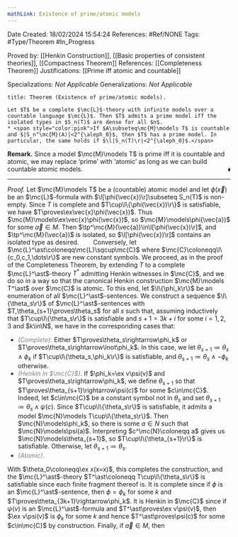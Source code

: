 ```yaml
---
mathLink: Existence of prime/atomic models
---
```


<div class="topSpace"></div>

Date Created: 18/02/2024 15:54:24
References: #Ref/NONE
Tags: #Type/Theorem #In_Progress

Proved by: [[Henkin Construction]], [[Basic properties of consistent theories]], [[Compactness Theorem]]
References: [[Completeness Theorem]]
Justifications: [[Prime iff atomic and countable]]

Specializations: <i>Not Applicable</i>
Generalizations: <i>Not Applicable</i>

``` ad-Theorem
title: Theorem (Existence of prime/atomic models).

Let $T$ be a complete $\mc{L}$-theory with infinite models over a countable language $\mc{L}$. Then $T$ admits a prime model iff the isolated types in $S_n(T)$ are dense for all $n$.
* <span style="color:pink">If $A\subseteq\mc{M}\models T$ is countable and $|S_n^\mc{M}(A)|<2^{\aleph_0}$, then $T$ has a prime model. In particular, the same holds if $\l|S_n(T)\r|<2^{\aleph_0}$.</span>

```

<b>Remark.</b> Since a model $\mc{M}\models T$ is prime iff it is countable and atomic, we may replace ‘prime’ with ‘atomic’ as long as we can build countable atomic models.<span style="float:right;">$\blacklozenge$</span>

---

<i>Proof.</i> Let $\mc{M}\models T$ be a (countable) atomic model and let $\phi(\vec{x})$ be an $\mc{L}$-formula with $\l[\phi(\vec{x})\r]\subseteq S_n(T)$ is non-empty. Since $T$ is complete and $T\cup\l\{\phi(\vec{x})\r\}$ is satisfiable, we have $T\proves\ex\vec{x}\phi(\vec{x})$. Thus $\mc{M}\models\ex\vec{x}\phi(\vec{x})$, so $\mc{M}\models\phi(\vec{a})$ for some $\vec{a}\in M$. Then $\tp^\mc{M}(\vec{a})\in\l[\phi(\vec{x})\r]$, and $\tp^\mc{M}(\vec{a})$ is isolated, so $\l[\phi(\vec{x})\r]$ contains an isolated type as desired.
&emsp;&emsp;Conversely, let $\mc{L}^\ast\coloneqq\mc{L}\sqcup\mc{C}$ where $\mc{C}\coloneqq\l\{c_0,c_1,\dots\r\}$ are new constant symbols. We proceed, as in the proof of the Completeness Theorem, by extending $T$ to a complete $\mc{L}^\ast$-theory $T^\ast$ admitting Henkin witnesses in $\mc{C}$, and we do so in a way so that the canonical Henkin construction $\mc{M}\models T^\ast$ over $\mc{C}$ is atomic. To this end, let $\l\{\phi_k\r\}$ be an enumeration of all $\mc{L}^\ast$-sentences. We construct a sequence $\l\{\theta_s\r\}$ of $\mc{L}^\ast$-sentences with $T,\theta_{s+1}\proves\theta_s$ for all $s$ such that, assuming inductively that $T\cup\l\{\theta_s\r\}$ is satisfiable and $s+1=3k+i$ for some $i=1,2,3$ and $k\in\N$, we have in the corresponding cases that:
* <span style="color:gray"><i>(Complete)</i>.</span> Either $T\proves\theta_s\rightarrow\phi_k$ or $T\proves\theta_s\rightarrow\lnot\phi_k$. In this case, we let $\theta_{s+1}\coloneqq\theta_s\land\phi_k$ if $T\cup\l\{\theta_s,\phi_k\r\}$ is satisfiable, and $\theta_{s+1}\coloneqq\theta_s\land\lnot\phi_k$ otherwise.
* <span style="color:gray"><i>(Henkin in $\mc{C}$)</i>.</span> If $\phi_k=\ex v\psi(v)$ and $T\proves\theta_s\rightarrow\phi_k$, we define $\theta_{s+1}$ so that $T\proves\theta_{s+1}\rightarrow\psi(c)$ for some $c\in\mc{C}$. Indeed, let $c\in\mc{C}$ be a constant symbol not in $\theta_s$ and set $\theta_{s+1}\coloneqq\theta_s\land\psi(c)$. Since $T\cup\l\{\theta_s\r\}$ is satisfiable, it admits a model $\mc{N}\models T\cup\l\{\theta_s\r\}$. Then $\mc{N}\models\phi_k$, so there is some $a\in N$ such that $\mc{N}\models\psi(a)$. Interpreting $c^\mc{N}\coloneqq a$ gives us $\mc{N}\models\theta_{s+1}$, so $T\cup\l\{\theta_{s+1}\r\}$ is satisfiable. Otherwise, let $\theta_{s+1}\coloneqq\theta_s$.
* <span style="color:gray"><i>(Atomic)</i>.</span> 

With $\theta_0\coloneqq\ex x(x=x)$, this completes the construction, and the $\mc{L}^\ast$-theory $T^\ast\coloneqq T\cup\l\{\theta_s\r\}$ is satisfiable since each finite fragment thereof is. It is complete since if $\phi$ is an $\mc{L}^\ast$-sentence, then $\phi=\phi_k$ for some $k$ and $T\proves\theta_{3k+1}\rightarrow\phi_k$. It is Henkin in $\mc{C}$ since if $\psi(v)$ is an $\mc{L}^\ast$-formula and $T^\ast\proves\ex v\psi(v)$, then $\ex v\psi(v)$ is $\phi_k$ for some $k$ and hence $T^\ast\proves\psi(c)$ for some $c\in\mc{C}$ by construction. Finally, if $\vec{a}\in M$, then
